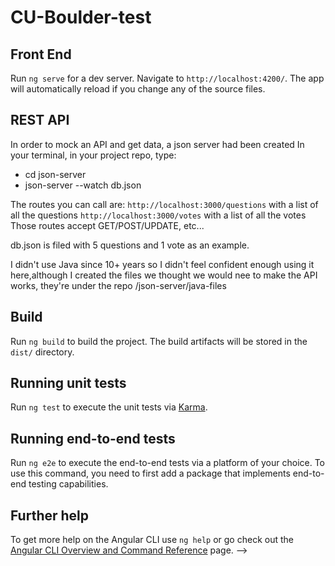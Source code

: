 # CU-Boulder-test

## Front End

Run `ng serve` for a dev server. Navigate to `http://localhost:4200/`. The app will automatically reload if you change any of the source files.

## REST API

In order to mock an API and get data, a json server had been created
In your terminal, in your project repo, type:

- cd json-server
- json-server --watch db.json

The routes you can call are:
`http://localhost:3000/questions` with a list of all the questions
`http://localhost:3000/votes` with a list of all the votes
Those routes accept GET/POST/UPDATE, etc...

db.json is filed with 5 questions and 1 vote as an example.

I didn't use Java since 10+ years so I didn't feel confident enough using it here,although I created the files we thought we would nee to make the API works, they're under the repo /json-server/java-files

## Build

Run `ng build` to build the project. The build artifacts will be stored in the `dist/` directory.

## Running unit tests

Run `ng test` to execute the unit tests via [Karma](https://karma-runner.github.io).

## Running end-to-end tests

Run `ng e2e` to execute the end-to-end tests via a platform of your choice. To use this command, you need to first add a package that implements end-to-end testing capabilities.

## Further help

To get more help on the Angular CLI use `ng help` or go check out the [Angular CLI Overview and Command Reference](https://angular.io/cli) page. -->
